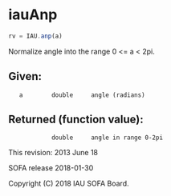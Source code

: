 # iauAnp

```js
rv = IAU.anp(a)
```

Normalize angle into the range 0 <= a < 2pi.

## Given:
```
   a        double     angle (radians)
```

## Returned (function value):
```
            double     angle in range 0-2pi
```

This revision:  2013 June 18

SOFA release 2018-01-30

Copyright (C) 2018 IAU SOFA Board.